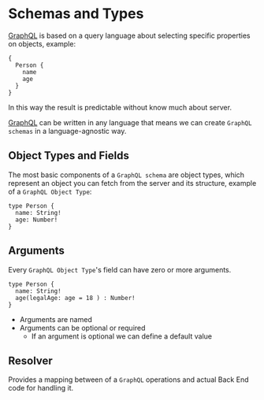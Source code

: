 # Schemas and Types

[GraphQL](http://graphql.org/) is based on a query language about selecting specific properties on objects, example:

```
{
  Person {
    name
    age
  }
}
```

In this way the result is predictable without know much about server.

[GraphQL](http://graphql.org/) can be written in any language that means we can create `GraphQL schemas` in a language-agnostic way.

## Object Types and Fields
The most basic components of a `GraphQL schema` are object types, which represent an object you can fetch from the server and its structure, example of a `GraphQL Object Type`:

```
type Person {
  name: String!
  age: Number!
}
```

## Arguments
Every `GraphQL Object Type`'s field can have zero or more arguments.

```
type Person {
  name: String!
  age(legalAge: age = 18 ) : Number!
}
```

- Arguments are named
- Arguments can be optional or required
  - If an argument is optional we can define a default value

## Resolver
Provides a mapping between of a `GraphQL` operations and actual Back End code for handling it.
